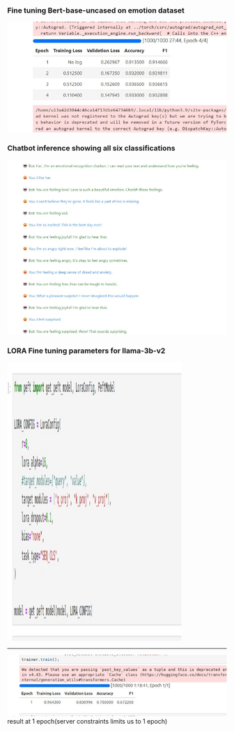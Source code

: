 <h3>Fine tuning Bert-base-uncased on emotion dataset</h3>
<img src="images/e2088e04-4ff3-45d5-a5f4-103ebc77397e.jpg">


<h3>Chatbot inference showing all six classifications</h3>
<img src="images/071aa6c3-37b1-4bd5-8623-70d6bcf0fbc5.jpg">


<h3>LORA Fine tuning parameters for llama-3b-v2</h3>
<img src="images/6f45a6fb-eb99-400e-9431-2dd3fcf05c32.jpg" width=400 height=640>

---------------------------------------------------------------
<img src="images/afc57c0e-459c-4330-bab0-663a613a5b1e.jpg"><br>
result at 1 epoch(server constraints limits us to 1 epoch)
